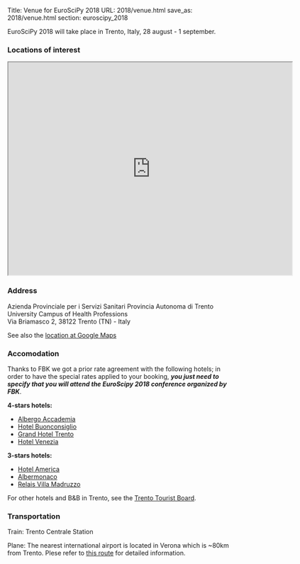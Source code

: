 Title: Venue for EuroSciPy 2018
URL: 2018/venue.html
save_as: 2018/venue.html
section: euroscipy_2018

EuroSciPy 2018 will take place in Trento, Italy, 28 august - 1 september.

### Locations of interest

<iframe src="https://www.google.com/maps/d/u/0/embed?mid=1f98jQEXUXBiXTQMrt7S_LwZd7pZIoqPs" width="640" height="480"></iframe>
<br />

### Address

Azienda Provinciale per i Servizi Sanitari Provincia Autonoma di Trento<br>
University Campus of Health Professions<br>
Via Briamasco 2, 38122 Trento (TN) - Italy

See also the [location at Google Maps](https://goo.gl/maps/UHdh4rNNyU22)

### Accomodation
Thanks to FBK we got a prior rate agreement with the following hotels; in order to have the special rates applied to your booking, ***you just need to specify that you will attend the EuroScipy 2018 conference organized by FBK***.

**4-stars hotels:**

 - [Albergo Accademia](http://www.accademiahotel.it/)
 - [Hotel Buonconsiglio](http://www.hotelbuonconsiglio.com/)
 - [Grand Hotel Trento](http://www.grandhoteltrento.com/en)
 - [Hotel Venezia](http://www.hotelveneziatn.it/)

**3-stars hotels:**

 - [Hotel America](http://www.hotelamerica.it/home)
 - [Albermonaco](http://www.albermonaco.com/lang/EN/hotel_trento/business_hotel_bed_breakfast)
 - [Relais Villa Madruzzo](http://www.villamadruzzo.com/?lang=en)
 

For other hotels and B&B in Trento, see the [Trento Tourist Board](http://www.discovertrento.it/en/?ID=ELE0145328).


### Transportation

Train: Trento Centrale Station

Plane: The nearest international airport is located in Verona which is ~80km from Trento. Plese refer to [this route](https://bit.ly/2GtBQXZ) for detailed information.
